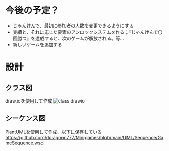 # 今後の予定？
* じゃんけんで、最初に参加者の人数を変更できるようにする
* 実績と、それに応じた要素のアンロックシステムを作る；『じゃんけんで〇回勝つ』を達成すると、次のゲームが解放される。等…
* 新しいゲームを追加する

# 設計
## クラス図

draw.ioを使用して作成
![class drawio](https://github.com/doragonn777/Minigames/assets/86647790/f19d45fa-f27e-49ec-bb35-fbbd9df7176e)

## シーケンス図

PlantUMLを使用して作成、以下に保存している
https://github.com/doragonn777/Minigames/blob/main/UML/Sequence/GameSequence.wsd
